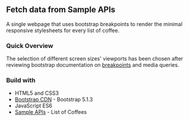## Fetch data from Sample APIs

A single webpage that uses bootstrap breakpoints to render the minimal responsive stylesheets for every list of coffee.

### Quick Overview

The selection of different screen sizes' viewports has been chosen after reviewing bootstrap documentation on [breakpoints](https://getbootstrap.com/docs/5.0/layout/breakpoints/) and media queries.

### Build with

- HTML5 and CSS3
- [Bootstrap CDN](https://getbootstrap.com/docs/5.0/getting-started/introduction/) - Bootstrap 5.1.3
- JavaScript ES6
- [Sample APIs](https://sampleapis.com/api-list/coffee) - List of Coffees
